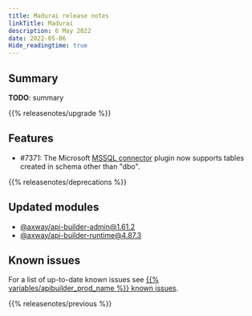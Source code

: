 ```yaml
---
title: Madurai release notes
linkTitle: Madurai
description: 6 May 2022
date: 2022-05-06
Hide_readingtime: true
---
```

## Summary

**TODO**: summary

{{% releasenotes/upgrade %}}

<!-- ## Breaking changes -->

## Features

* #7371: The Microsoft [MSSQL connector](/docs/developer_guide/connectors/mssql_connector) plugin now supports tables created in schema other than "dbo".

<!-- ## Fixes -->

{{% releasenotes/deprecations %}}

<!-- Regenerate modules/plugins with api-builder-tools script -->

## Updated modules

* [@axway/api-builder-admin@1.61.2](https://www.npmjs.com/package/@axway/api-builder-admin/v/1.61.2)
* [@axway/api-builder-runtime@4.87.3](https://www.npmjs.com/package/@axway/api-builder-runtime/v/4.87.3)

<!-- ## Updated plugins -->

## Known issues

For a list of up-to-date known issues see [{{% variables/apibuilder_prod_name %}} known issues](/docs/known_issues/).

{{% releasenotes/previous %}}
